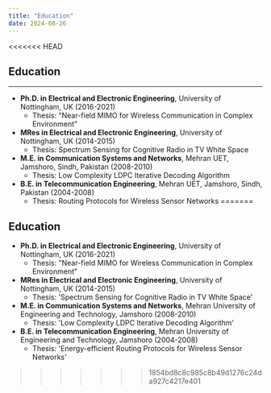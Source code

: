 ```yaml
---
title: "Education"
date: 2024-08-26
---
```

<<<<<<< HEAD
## Education  
***
- **Ph.D. in Electrical and Electronic Engineering**, University of Nottingham, UK (2016-2021)
  - Thesis: "Near-field MIMO for Wireless Communication in Complex Environment"
- **MRes in Electrical and Electronic Engineering**, University of Nottingham, UK (2014-2015)
  - Thesis: Spectrum Sensing for Cognitive Radio in TV White Space
- **M.E. in Communication Systems and Networks**, Mehran UET, Jamshoro, Sindh, Pakistan (2008-2010)
  - Thesis: Low Complexity LDPC Iterative Decoding Algorithm
- **B.E. in Telecommunication Engineering**, Mehran UET, Jamshoro, Sindh, Pakistan (2004-2008)
  - Thesis: Routing Protocols for Wireless Sensor Networks
=======
## Education
- **Ph.D. in Electrical and Electronic Engineering**, University of Nottingham, UK (2016-2021)
  - Thesis: "Near-field MIMO for Wireless Communication in Complex Environment"
- **MRes in Electrical and Electronic Engineering**, University of Nottingham, UK (2014-2015)
  - Thesis: 'Spectrum Sensing for Cognitive Radio in TV White Space'
- **M.E. in Communication Systems and Networks**, Mehran University of Engineering and Technology, Jamshoro (2008-2010)
  - Thesis: 'Low Complexity LDPC Iterative Decoding Algorithm'
- **B.E. in Telecommunication Engineering**, Mehran University of Engineering and Technology, Jamshoro (2004-2008)
  - Thesis: 'Energy-efficient Routing Protocols for Wireless Sensor Networks'
>>>>>>> 1854bd8c8c985c8b49d1276c24da927c4217e401
